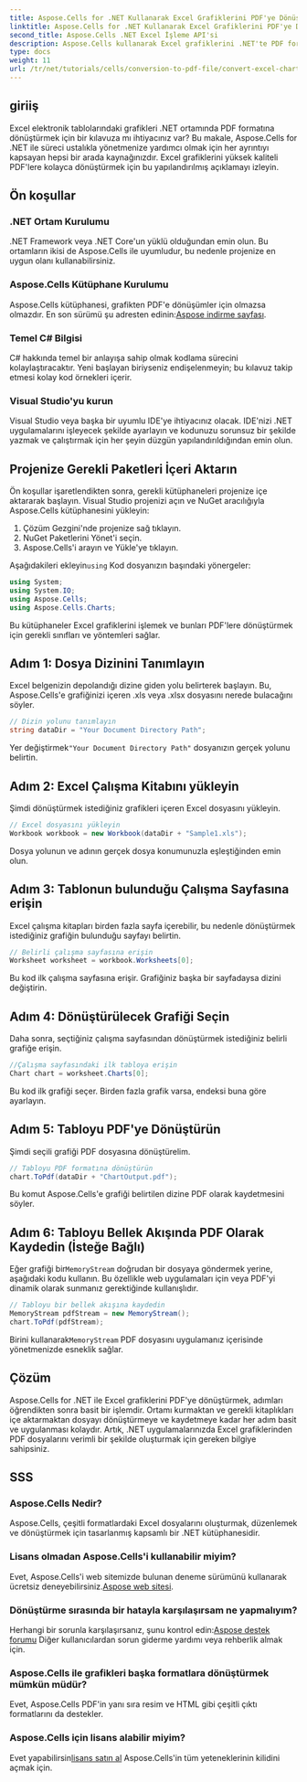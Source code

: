 ```yaml
---
title: Aspose.Cells for .NET Kullanarak Excel Grafiklerini PDF'ye Dönüştürme
linktitle: Aspose.Cells for .NET Kullanarak Excel Grafiklerini PDF'ye Dönüştürme
second_title: Aspose.Cells .NET Excel İşleme API'si
description: Aspose.Cells kullanarak Excel grafiklerini .NET'te PDF formatına nasıl kolayca dönüştüreceğinizi öğrenin. Adım adım kılavuzumuz ön koşulları, kurulumu, kod örneklerini ve SSS'leri kapsar.
type: docs
weight: 11
url: /tr/net/tutorials/cells/conversion-to-pdf-file/convert-excel-charts-to-pdf/
---
```

## giriiş

Excel elektronik tablolarındaki grafikleri .NET ortamında PDF formatına dönüştürmek için bir kılavuza mı ihtiyacınız var? Bu makale, Aspose.Cells for .NET ile süreci ustalıkla yönetmenize yardımcı olmak için her ayrıntıyı kapsayan hepsi bir arada kaynağınızdır. Excel grafiklerini yüksek kaliteli PDF'lere kolayca dönüştürmek için bu yapılandırılmış açıklamayı izleyin.

## Ön koşullar

### .NET Ortam Kurulumu
.NET Framework veya .NET Core'un yüklü olduğundan emin olun. Bu ortamların ikisi de Aspose.Cells ile uyumludur, bu nedenle projenize en uygun olanı kullanabilirsiniz.

### Aspose.Cells Kütüphane Kurulumu
Aspose.Cells kütüphanesi, grafikten PDF'e dönüşümler için olmazsa olmazdır. En son sürümü şu adresten edinin:[Aspose indirme sayfası](https://releases.aspose.com/cells/net/).

### Temel C# Bilgisi
C# hakkında temel bir anlayışa sahip olmak kodlama sürecini kolaylaştıracaktır. Yeni başlayan biriyseniz endişelenmeyin; bu kılavuz takip etmesi kolay kod örnekleri içerir.

### Visual Studio'yu kurun
Visual Studio veya başka bir uyumlu IDE'ye ihtiyacınız olacak. IDE'nizi .NET uygulamalarını işleyecek şekilde ayarlayın ve kodunuzu sorunsuz bir şekilde yazmak ve çalıştırmak için her şeyin düzgün yapılandırıldığından emin olun.

## Projenize Gerekli Paketleri İçeri Aktarın

Ön koşullar işaretlendikten sonra, gerekli kütüphaneleri projenize içe aktararak başlayın. Visual Studio projenizi açın ve NuGet aracılığıyla Aspose.Cells kütüphanesini yükleyin:

1. Çözüm Gezgini'nde projenize sağ tıklayın.
2. NuGet Paketlerini Yönet'i seçin.
3. Aspose.Cells'i arayın ve Yükle'ye tıklayın.

 Aşağıdakileri ekleyin`using` Kod dosyanızın başındaki yönergeler:

```csharp
using System;
using System.IO;
using Aspose.Cells;
using Aspose.Cells.Charts;
```

Bu kütüphaneler Excel grafiklerini işlemek ve bunları PDF'lere dönüştürmek için gerekli sınıfları ve yöntemleri sağlar.

## Adım 1: Dosya Dizinini Tanımlayın

Excel belgenizin depolandığı dizine giden yolu belirterek başlayın. Bu, Aspose.Cells'e grafiğinizi içeren .xls veya .xlsx dosyasını nerede bulacağını söyler.

```csharp
// Dizin yolunu tanımlayın
string dataDir = "Your Document Directory Path";
```

 Yer değiştirmek`"Your Document Directory Path"` dosyanızın gerçek yolunu belirtin.

## Adım 2: Excel Çalışma Kitabını yükleyin

Şimdi dönüştürmek istediğiniz grafikleri içeren Excel dosyasını yükleyin.

```csharp
// Excel dosyasını yükleyin
Workbook workbook = new Workbook(dataDir + "Sample1.xls");
```

Dosya yolunun ve adının gerçek dosya konumunuzla eşleştiğinden emin olun.

## Adım 3: Tablonun bulunduğu Çalışma Sayfasına erişin

Excel çalışma kitapları birden fazla sayfa içerebilir, bu nedenle dönüştürmek istediğiniz grafiğin bulunduğu sayfayı belirtin.

```csharp
// Belirli çalışma sayfasına erişin
Worksheet worksheet = workbook.Worksheets[0];
```

Bu kod ilk çalışma sayfasına erişir. Grafiğiniz başka bir sayfadaysa dizini değiştirin.

## Adım 4: Dönüştürülecek Grafiği Seçin

Daha sonra, seçtiğiniz çalışma sayfasından dönüştürmek istediğiniz belirli grafiğe erişin.

```csharp
//Çalışma sayfasındaki ilk tabloya erişin
Chart chart = worksheet.Charts[0];
```

Bu kod ilk grafiği seçer. Birden fazla grafik varsa, endeksi buna göre ayarlayın.

## Adım 5: Tabloyu PDF'ye Dönüştürün

Şimdi seçili grafiği PDF dosyasına dönüştürelim.

```csharp
// Tabloyu PDF formatına dönüştürün
chart.ToPdf(dataDir + "ChartOutput.pdf");
```

Bu komut Aspose.Cells'e grafiği belirtilen dizine PDF olarak kaydetmesini söyler.

## Adım 6: Tabloyu Bellek Akışında PDF Olarak Kaydedin (İsteğe Bağlı)

 Eğer grafiği bir`MemoryStream` doğrudan bir dosyaya göndermek yerine, aşağıdaki kodu kullanın. Bu özellikle web uygulamaları için veya PDF'yi dinamik olarak sunmanız gerektiğinde kullanışlıdır.

```csharp
// Tabloyu bir bellek akışına kaydedin
MemoryStream pdfStream = new MemoryStream();
chart.ToPdf(pdfStream);
```

 Birini kullanarak`MemoryStream` PDF dosyasını uygulamanız içerisinde yönetmenizde esneklik sağlar.

## Çözüm

Aspose.Cells for .NET ile Excel grafiklerini PDF'ye dönüştürmek, adımları öğrendikten sonra basit bir işlemdir. Ortamı kurmaktan ve gerekli kitaplıkları içe aktarmaktan dosyayı dönüştürmeye ve kaydetmeye kadar her adım basit ve uygulanması kolaydır. Artık, .NET uygulamalarınızda Excel grafiklerinden PDF dosyalarını verimli bir şekilde oluşturmak için gereken bilgiye sahipsiniz.

## SSS

### Aspose.Cells Nedir?

Aspose.Cells, çeşitli formatlardaki Excel dosyalarını oluşturmak, düzenlemek ve dönüştürmek için tasarlanmış kapsamlı bir .NET kütüphanesidir.

### Lisans olmadan Aspose.Cells'i kullanabilir miyim?

 Evet, Aspose.Cells'i web sitemizde bulunan deneme sürümünü kullanarak ücretsiz deneyebilirsiniz.[Aspose web sitesi](https://releases.aspose.com/cells/net/).

### Dönüştürme sırasında bir hatayla karşılaşırsam ne yapmalıyım?

 Herhangi bir sorunla karşılaşırsanız, şunu kontrol edin:[Aspose destek forumu](https://forum.aspose.com/c/cells/9) Diğer kullanıcılardan sorun giderme yardımı veya rehberlik almak için.

### Aspose.Cells ile grafikleri başka formatlara dönüştürmek mümkün müdür?

Evet, Aspose.Cells PDF'in yanı sıra resim ve HTML gibi çeşitli çıktı formatlarını da destekler.

### Aspose.Cells için lisans alabilir miyim?

 Evet yapabilirsin[lisans satın al](https://purchase.conholdate.com/buy) Aspose.Cells'in tüm yeteneklerinin kilidini açmak için.